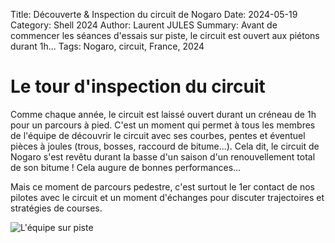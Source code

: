 Title: Découverte & Inspection du circuit de Nogaro
Date: 2024-05-19
Category: Shell 2024
Author: Laurent JULES
Summary: Avant de commencer les séances d'essais sur piste, le circuit est ouvert aux piétons durant 1h...
Tags: Nogaro, circuit, France, 2024


# Le tour d'inspection du circuit

Comme chaque année, le circuit est laissé ouvert durant un créneau de 1h pour un parcours à pied. C'est un moment qui permet à tous les membres de l'équipe de découvrir le circuit avec ses courbes, pentes et éventuel pièces à joules (trous, bosses, raccourd de bitume...).
Cela dit, le circuit de Nogaro s'est revêtu durant la basse d'un saison d'un renouvellement total de son bitume ! Cela augure de bonnes performances...

Mais ce moment de parcours pedestre, c'est surtout le 1er contact de nos pilotes avec le circuit et un moment d'échanges pour discuter trajectoires et stratégies de courses.

![L'équipe sur piste](<../images/Shell-2024/03-Eco-Marathon-2024/05-Decouverte-circuit/WhatsApp Image 2024-05-20 at 14.00.17 (5).jpeg>)